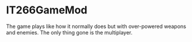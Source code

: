 # IT266GameMod

The game plays like how it normally does but with over-powered weapons and enemies. The only thing gone is the multiplayer. 
